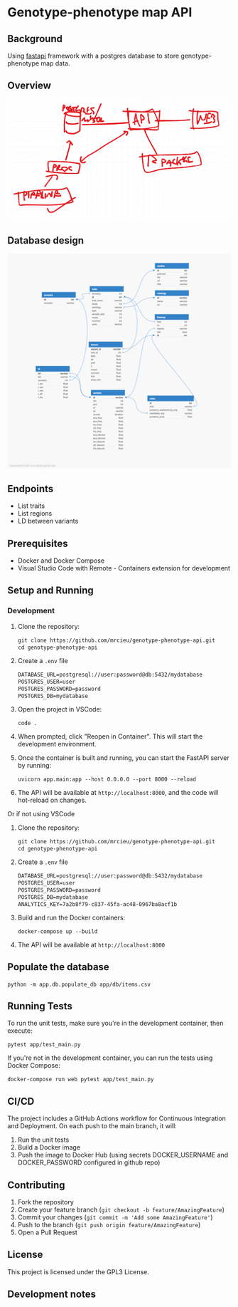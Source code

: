 # Genotype-phenotype map API

## Background

Using [fastapi](http://fastapi.tiangolo.com) framework with a postgres database to store genotype-phenotype map data.

## Overview

![alt text](image.png)

## Database design

![Database design](db/genotype-phenotype-map_1.png)

## Endpoints

- List traits
- List regions
- LD between variants

## Prerequisites

- Docker and Docker Compose
- Visual Studio Code with Remote - Containers extension for development

## Setup and Running

### Development

1. Clone the repository:
   ```
   git clone https://github.com/mrcieu/genotype-phenotype-api.git
   cd genotype-phenotype-api
   ```

2. Create a `.env` file

   ```
   DATABASE_URL=postgresql://user:password@db:5432/mydatabase
   POSTGRES_USER=user
   POSTGRES_PASSWORD=password
   POSTGRES_DB=mydatabase
   ```

3. Open the project in VSCode:
   ```
   code .
   ```

4. When prompted, click "Reopen in Container". This will start the development environment.

5. Once the container is built and running, you can start the FastAPI server by running:
   ```
   uvicorn app.main:app --host 0.0.0.0 --port 8000 --reload
   ```

6. The API will be available at `http://localhost:8000`, and the code will hot-reload on changes.

Or if not using VSCode

1. Clone the repository:
   ```
   git clone https://github.com/mrcieu/genotype-phenotype-api.git
   cd genotype-phenotype-api
   ```

2. Create a `.env` file

   ```
   DATABASE_URL=postgresql://user:password@db:5432/mydatabase
   POSTGRES_USER=user
   POSTGRES_PASSWORD=password
   POSTGRES_DB=mydatabase
   ANALYTICS_KEY=7a2b8f79-c837-45fa-ac48-0967ba8acf1b
   ```

3. Build and run the Docker containers:
   ```
   docker-compose up --build
   ```

4. The API will be available at `http://localhost:8000`

## Populate the database

```
python -m app.db.populate_db app/db/items.csv 
```

## Running Tests

To run the unit tests, make sure you're in the development container, then execute:

```
pytest app/test_main.py
```

If you're not in the development container, you can run the tests using Docker Compose:

```
docker-compose run web pytest app/test_main.py
```

## CI/CD

The project includes a GitHub Actions workflow for Continuous Integration and Deployment. On each push to the main branch, it will:

1. Run the unit tests
2. Build a Docker image
3. Push the image to Docker Hub (using secrets DOCKER_USERNAME and DOCKER_PASSWORD configured in github repo)

## Contributing

1. Fork the repository
2. Create your feature branch (`git checkout -b feature/AmazingFeature`)
3. Commit your changes (`git commit -m 'Add some AmazingFeature'`)
4. Push to the branch (`git push origin feature/AmazingFeature`)
5. Open a Pull Request

## License

This project is licensed under the GPL3 License.


## Development notes





